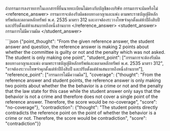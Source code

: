 <user> <question> ถ้ากรรมการลงรายการในเอกสารที่ยื่นนายทะเบียนไม่ตรงกับบัญชีของบริษัท กรรมการจะผิดหรือไม่ </question>
<reference_answer> กรรมการจะต้องรับผิดชอบทางอาญาและแพ่ง ตามพระราชบัญญัติหลักทรัพย์และตลาดหลักทรัพย์ พ.ศ. 2535 มาตรา 312 และอาจต้องระวางโทษจำคุกตั้งแต่ห้าปีถึงสิบปี และปรับตั้งแต่ห้าแสนบาทถึงหนึ่งล้านบาท </reference_answer>
<student_answer> กรรมการไม่มีความผิด </student_answer>

<assistant>```json
{"point_thought": "From the given reference answer, the student answer and question, the reference answer is making 2 points about whether the committee is guilty or not and the penalty which was not asked. The student is only making one point",
 "student_point": ["กรรมการจะต้องรับผิดชอบทางอาญาและแพ่ง ตามพระราชบัญญัติหลักทรัพย์และตลาดหลักทรัพย์ พ.ศ. 2535 มาตรา 312", "อาจต้องระวางโทษจำคุกตั้งแต่ห้าปีถึงสิบปี และปรับตั้งแต่ห้าแสนบาทถึงหนึ่งล้านบาท"],
 "reference_point": ["กรรมการไม่มีความผิด"],
 "coverage": {"thought": "From the reference answer and student points, the reference answer is only making two points about whether the the behavior is a crime or not and the penalty that the law state for this case while the student answer only says that the behavior is not a crime and therefore does not cover a single point of the reference answer. Therefore, the score would be no-coverage", "score": "no-coverage"}, "contradiction": {"thought": "The student points directly contradicts the reference point on the point of whether the behavior is a crime or not. Therefore, the score would be contradiction", "score": "contradiction"}}
```
